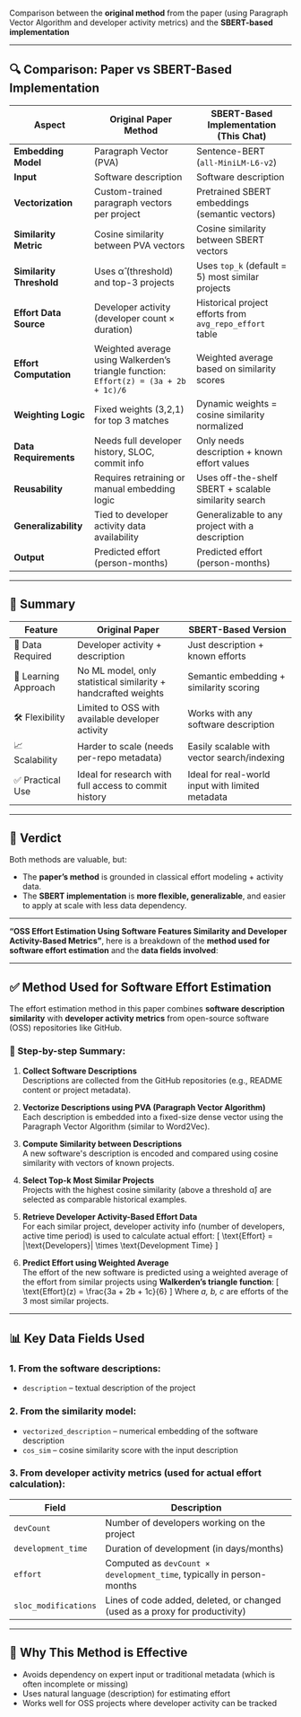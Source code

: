 Comparison between the **original method** from the paper (using Paragraph Vector Algorithm and developer activity metrics) and the **SBERT-based implementation** 

---

## 🔍 Comparison: Paper vs SBERT-Based Implementation

| Aspect | **Original Paper Method** | **SBERT-Based Implementation (This Chat)** |
|--------|----------------------------|---------------------------------------------|
| **Embedding Model** | Paragraph Vector (PVA) | Sentence-BERT (`all-MiniLM-L6-v2`) |
| **Input** | Software description | Software description |
| **Vectorization** | Custom-trained paragraph vectors per project | Pretrained SBERT embeddings (semantic vectors) |
| **Similarity Metric** | Cosine similarity between PVA vectors | Cosine similarity between SBERT vectors |
| **Similarity Threshold** | Uses α̂ (threshold) and top-3 projects | Uses `top_k` (default = 5) most similar projects |
| **Effort Data Source** | Developer activity (developer count × duration) | Historical project efforts from `avg_repo_effort` table |
| **Effort Computation** | Weighted average using Walkerden’s triangle function: `Effort(z) = (3a + 2b + 1c)/6` | Weighted average based on similarity scores |
| **Weighting Logic** | Fixed weights (3,2,1) for top 3 matches | Dynamic weights = cosine similarity normalized |
| **Data Requirements** | Needs full developer history, SLOC, commit info | Only needs description + known effort values |
| **Reusability** | Requires retraining or manual embedding logic | Uses off-the-shelf SBERT + scalable similarity search |
| **Generalizability** | Tied to developer activity data availability | Generalizable to any project with a description |
| **Output** | Predicted effort (person-months) | Predicted effort (person-months) |

---

## 🧠 Summary

| Feature | Original Paper | SBERT-Based Version |
|--------|----------------|---------------------|
| 🔎 Data Required | Developer activity + description | Just description + known efforts |
| 🧠 Learning Approach | No ML model, only statistical similarity + handcrafted weights | Semantic embedding + similarity scoring |
| 🛠 Flexibility | Limited to OSS with available developer activity | Works with any software description |
| 📈 Scalability | Harder to scale (needs per-repo metadata) | Easily scalable with vector search/indexing |
| ✅ Practical Use | Ideal for research with full access to commit history | Ideal for real-world input with limited metadata |

---

## 🚀 Verdict

Both methods are valuable, but:

- The **paper’s method** is grounded in classical effort modeling + activity data.
- The **SBERT implementation** is **more flexible, generalizable**, and easier to apply at scale with less data dependency.



-----


**“OSS Effort Estimation Using Software Features Similarity and Developer Activity-Based Metrics”**, here is a breakdown of the **method used for software effort estimation** and the **data fields involved**:

---

## ✅ Method Used for Software Effort Estimation

The effort estimation method in this paper combines **software description similarity** with **developer activity metrics** from open-source software (OSS) repositories like GitHub.

### 🔹 Step-by-step Summary:

1. **Collect Software Descriptions**  
   Descriptions are collected from the GitHub repositories (e.g., README content or project metadata).

2. **Vectorize Descriptions using PVA (Paragraph Vector Algorithm)**  
   Each description is embedded into a fixed-size dense vector using the Paragraph Vector Algorithm (similar to Word2Vec).

3. **Compute Similarity between Descriptions**  
   A new software's description is encoded and compared using cosine similarity with vectors of known projects.

4. **Select Top-k Most Similar Projects**  
   Projects with the highest cosine similarity (above a threshold α̂) are selected as comparable historical examples.

5. **Retrieve Developer Activity-Based Effort Data**  
   For each similar project, developer activity info (number of developers, active time period) is used to calculate actual effort:
   \[
   \text{Effort} = |\text{Developers}| \times \text{Development Time}
   \]

6. **Predict Effort using Weighted Average**  
   The effort of the new software is predicted using a weighted average of the effort from similar projects using **Walkerden’s triangle function**:
   \[
   \text{Effort}(z) = \frac{3a + 2b + 1c}{6}
   \]
   Where _a, b, c_ are efforts of the 3 most similar projects.

---

## 📊 Key Data Fields Used

### 1. **From the software descriptions**:
- `description` – textual description of the project

### 2. **From the similarity model**:
- `vectorized_description` – numerical embedding of the software description
- `cos_sim` – cosine similarity score with the input description

### 3. **From developer activity metrics** (used for actual effort calculation):
| Field                  | Description                                                                 |
|------------------------|-----------------------------------------------------------------------------|
| `devCount`             | Number of developers working on the project                                 |
| `development_time`     | Duration of development (in days/months)                                    |
| `effort`               | Computed as `devCount × development_time`, typically in person-months       |
| `sloc_modifications`   | Lines of code added, deleted, or changed (used as a proxy for productivity)  |

---

## 🧠 Why This Method is Effective

- Avoids dependency on expert input or traditional metadata (which is often incomplete or missing)
- Uses natural language (description) for estimating effort
- Works well for OSS projects where developer activity can be tracked


